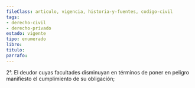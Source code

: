 ```yaml
---
fileClass: articulo, vigencia, historia-y-fuentes, codigo-civil
tags:
- derecho-civil
- derecho-privado
estado: vigente
tipo: enumerado
libro:
titulo:
parrafo:
---
```

2°. El deudor cuyas facultades disminuyan en términos de poner en peligro manifiesto el cumplimiento de su obligación;